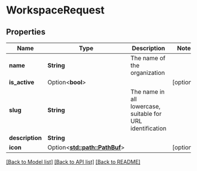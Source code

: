 # WorkspaceRequest

## Properties

Name | Type | Description | Notes
------------ | ------------- | ------------- | -------------
**name** | **String** | The name of the organization | 
**is_active** | Option<**bool**> |  | [optional]
**slug** | **String** | The name in all lowercase, suitable for URL identification | 
**description** | **String** |  | 
**icon** | Option<[**std::path::PathBuf**](std::path::PathBuf.md)> |  | [optional]

[[Back to Model list]](../README.md#documentation-for-models) [[Back to API list]](../README.md#documentation-for-api-endpoints) [[Back to README]](../README.md)


